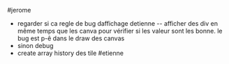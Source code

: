 #jerome
- regarder si ca regle de bug daffichage detienne
-- afficher des div en même temps que les canva pour vérifier si les valeur sont les bonne. le bug est p-ê dans le draw des canvas
- sinon debug
- create array history des tile
#etienne